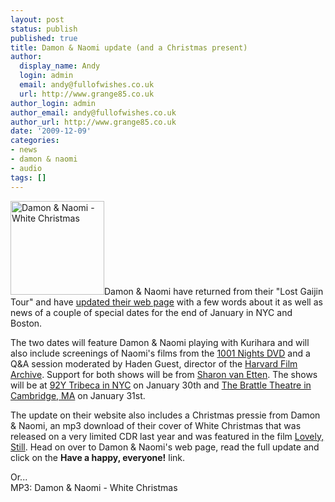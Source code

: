 ```yaml
---
layout: post
status: publish
published: true
title: Damon & Naomi update (and a Christmas present)
author:
  display_name: Andy
  login: admin
  email: andy@fullofwishes.co.uk
  url: http://www.grange85.co.uk
author_login: admin
author_email: andy@fullofwishes.co.uk
author_url: http://www.grange85.co.uk
date: '2009-12-09'
categories:
- news
- damon & naomi
- audio
tags: []
---
```

<p><a href="/wp/wp-content/uploads/2009/12/dan_christmas.jpg"><img src="https://www.fullofwishes.co.uk/wp/wp-content/uploads/2009/12/dan_christmas.jpg" alt="Damon & Naomi - White Christmas" title="Damon & Naomi - White Christmas" width="150" height="150" class="alignright size-full wp-image-1738" /></a>Damon & Naomi have returned from their "Lost Gaijin Tour" and have <a href="http://www.damonandnaomi.com">updated their web page</a> with a few words about it as well as news of a couple of special dates for the end of January in NYC and Boston.</p>
<p>The two dates will feature Damon & Naomi playing with Kurihara and will also include screenings of Naomi's films from the <a href="http://www.factorytwentyfive.com/ftf2/">1001 Nights DVD</a> and a Q&A session moderated by Haden Guest, director of the <a href="http://hcl.harvard.edu/hfa/general_info.html">Harvard Film Archive</a>. Support for both shows will be from <a href="http://www.sharonvanetten.com/">Sharon van Etten</a>. The shows will be at <a href="http://www.92y.org">92Y Tribeca in NYC</a> on January 30th and <a href="http://www.brattlefilm.org">The Brattle Theatre in Cambridge, MA</a> on January 31st.</p>
<p>The update on their website also includes a Christmas pressie from Damon & Naomi, an mp3 download of their cover of White Christmas that was released on a very limited CDR last year and was featured in the film <a href="http://www.imdb.com/title/tt1150947/">Lovely, Still</a>. <span class="removed_link" title="http://www.damonandnaomi.com/frameset/main.html">Head on over to Damon & Naomi's web page</span>, read the full update and click on the <strong>Have a happy, everyone!</strong> link.</p>
<p><ins datetime="2011-12-15T23:43:36+00:00">
<p>Or...<br />
MP3: <span class="removed_link" title="http://www.damonandnaomi.com/mp3/whitexmas.mp3">Damon & Naomi - White Christmas</span></p>
<p></ins></p>
